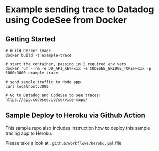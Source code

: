 # Example sending trace to Datadog using CodeSee from Docker

## Getting Started

```
# build Docker image
docker build -t example-trace

# start the container, passing in 2 required env vars
docker run --rm -e DD_API_KEY=xxx -e CODESEE_BRIDGE_TOKEN=xxx -p 3000:3000 example-trace

# send sample traffic to Node app
curl localhost:3000

# Go to Datadog and CodeSee to see traces!
https://app.codesee.io/service-maps/
```

## Sample Deploy to Heroku via Github Action

This sample repo also includes instruction how to deploy this sample tracing app to Heroku.

Please take a look at `.github/workflows/heroku.yml` file
